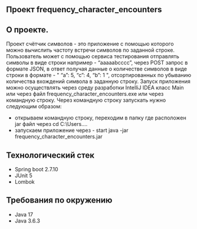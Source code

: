## Проект frequency_character_encounters

## О проекте.
Проект счётчик символов - это приложение с помощью которого можно вычислить частоту встречи
символов по заданной строке. Пользователь может с помощью сервиса тестирования отправлять 
символы в виде строки например - “aaaaabcccc”, через POST запрос в формате JSON, в ответ
получая данные о количестве символов в виде строки в формате - " “a”: 5, “c”: 4, “b”: 1 ", 
отсортированных по убыванию количества вхождений символа в заданную строку. 
Запуск приложения можно осуществлять через среду разработки IntelliJ IDEA класс Main или через файл
frequency_character_encounters.exe или через командную строку.
Через командную строку запускать нужно следующим образом:
- открываем командную строку, переходим в папку где расположен jar файл через cd C:\Users....
- запускаем приложение через - start java -jar frequency_character_encounters.jar

## Технологический стек
- Spring boot 2.7.10
- JUnit 5
- Lombok

## Требования по окружению
- Java 17
- Java 3.6.3